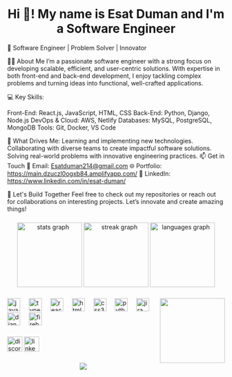 <h1 align="center">Hi 👋! My name is Esat Duman and I'm a Software Engineer</h1>

<p>🎯 Software Engineer | Problem Solver | Innovator

👨‍💻 About Me
I’m a passionate software engineer with a strong focus on developing scalable, efficient, and user-centric solutions. With expertise in both front-end and back-end development, I enjoy tackling complex problems and turning ideas into functional, well-crafted applications.

💻 Key Skills:

Front-End: React.js, JavaScript, HTML, CSS
Back-End: Python, Django, Node.js
DevOps & Cloud: AWS, Netlify
Databases: MySQL, PostgreSQL, MongoDB
Tools: Git, Docker, VS Code

🚀 What Drives Me:
Learning and implementing new technologies.
Collaborating with diverse teams to create impactful software solutions.
Solving real-world problems with innovative engineering practices.
📫 Get in Touch
📧 Email: Esatduman214@gmail.com
🌐 Portfolio: https://main.dzuczl0ogxb84.amplifyapp.com/
🔗 LinkedIn: https://www.linkedin.com/in/esat-duman/

🌟 Let's Build Together
Feel free to check out my repositories or reach out for collaborations on interesting projects. Let’s innovate and create amazing things!</p>

###

<div align="center">
  <img src="https://github-readme-stats.vercel.app/api?username=Esatduman&hide_title=false&hide_rank=true&show_icons=true&include_all_commits=false&count_private=true&disable_animations=false&theme=dracula&locale=en&hide_border=true" height="150" alt="stats graph"  />
  <img src="https://streak-stats.demolab.com?user=Esatduman&locale=en&mode=daily&theme=dracula&hide_border=true&border_radius=5" height="150" alt="streak graph"  />
  <img src="https://github-readme-stats.vercel.app/api/top-langs?username=Esatduman&locale=en&hide_title=false&layout=compact&card_width=320&langs_count=5&theme=dracula&hide_border=true" height="150" alt="languages graph"  />
</div>

###

<img align="right" height="150" src="https://media1.tenor.com/m/BZPllcaHOWAAAAAC/intial-d-ae86.gif"  />

###

<div align="left">
  <img src="https://cdn.jsdelivr.net/gh/devicons/devicon/icons/javascript/javascript-original.svg" height="30" alt="javascript logo"  />
  <img width="12" />
  <img src="https://cdn.jsdelivr.net/gh/devicons/devicon/icons/typescript/typescript-original.svg" height="30" alt="typescript logo"  />
  <img width="12" />
  <img src="https://cdn.jsdelivr.net/gh/devicons/devicon/icons/react/react-original.svg" height="30" alt="react logo"  />
  <img width="12" />
  <img src="https://cdn.jsdelivr.net/gh/devicons/devicon/icons/html5/html5-original.svg" height="30" alt="html5 logo"  />
  <img width="12" />
  <img src="https://cdn.jsdelivr.net/gh/devicons/devicon/icons/css3/css3-original.svg" height="30" alt="css3 logo"  />
  <img width="12" />
  <img src="https://cdn.jsdelivr.net/gh/devicons/devicon/icons/python/python-original.svg" height="30" alt="python logo"  />
  <img width="12" />
  <img src="https://cdn.jsdelivr.net/gh/devicons/devicon/icons/jira/jira-original.svg" height="30" alt="jira logo"  />
  <img width="12" />
  <img src="https://cdn.jsdelivr.net/gh/devicons/devicon/icons/django/django-plain.svg" height="30" alt="django logo"  />
  <img width="12" />
  <img src="https://cdn.jsdelivr.net/gh/devicons/devicon/icons/firebase/firebase-plain.svg" height="30" alt="firebase logo"  />
</div>

###

<div align="left">
  <img src="https://img.shields.io/static/v1?message=Discord&logo=discord&label=&color=7289DA&logoColor=white&labelColor=&style=for-the-badge" height="35" alt="discord logo"  />
  <a href="https://www.linkedin.com/in/esat-duman/" target="_blank">
    <img src="https://img.shields.io/static/v1?message=LinkedIn&logo=linkedin&label=&color=0077B5&logoColor=white&labelColor=&style=for-the-badge" height="35" alt="linkedin logo"  />
  </a>
</div>

###



###

<div align="center">
  <img src="https://profile-counter.glitch.me/Esatduman/count.svg?"  />
</div>

###
